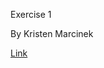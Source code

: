 Exercise 1

By Kristen Marcinek

[Link](https://marcinek.tech/game615-spring2023/exercises/exercise01/play/)
